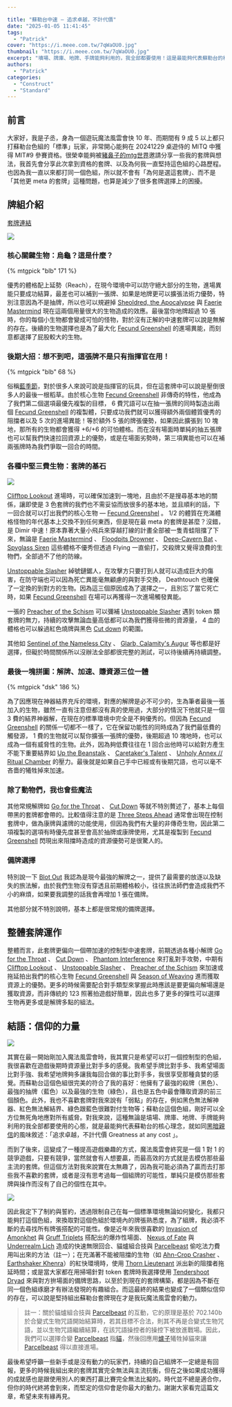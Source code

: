 ```yaml
---

title: "蘇勒台中速 — 追求卓越，不計代價"
date: "2025-01-05 11:41:45"
tags:
  - "Patrick"
cover: "https://i.meee.com.tw/7qWaOU0.jpg"
thumbnail: "https://i.meee.com.tw/7qWaOU0.jpg"
excerpt: "墳場、牌庫、地牌、手牌能夠利用的，我全部都要使用！這是最能夠代表蘇勒台的核心理念，就如同黑暗親信的風味敘述 – 追求卓越，不計代價 Greatness at any cost"
authors:
  - "Patrick"
categories:
  - "Construct"
  - "Standard"
---
```


## 前言
大家好，我是子丞，身為一個遊玩魔法風雲會快 10 年、而期間有 9 成 5 以上都只打蘇勒台色組的「標準」玩家，非常開心能夠在 20241229 桌遊侍的 MITQ 中獲得 MIT#9 參賽資格。很榮幸能夠被[豬鼻子的mtg世界](https://www.facebook.com/Pignosemtgworld)邀請分享一些我的套牌與想法，我首先會分享此次拿到資格的套牌、以及為何我一直堅持這色組的心路歷程。也因為我一直以來都打同一個色組，所以就不會有「為何是選這套牌」、而不是「其他更 meta 的套牌」這種問題，也算是減少了很多套牌選擇上的困擾。

## 牌組介紹

[套牌連結](https://www.mtggoldfish.com/deck/6837210#paper)

![](https://i.meee.com.tw/aXMARAx.jpg)

### 核心關鍵生物：烏龜？這是什麼？

{% mtgpick "blb" 171 %}
 
優秀的體格配上延勢（Reach），在現今環境中可以防守絕大部分的生物，進場異能只要成功結算，最差也可以補到一張牌、如果是地牌更可以擴張法術力優勢，特別注意因為不是抽牌，所以也可以規避掉 [Sheoldred, the Apocalypse](https://scryfall.com/card/dmu/107/sheoldred-the-apocalypse) 與 [Faerie Mastermind](https://scryfall.com/card/mom/58/faerie-mastermind) 現在這兩個用量很大的生物造成的效應。最後當你地牌超過 10 張時，你的每個小生物都會變成可怕的怪物，對於沒有正解的中速套牌可以說是無解的存在。後續的生物選擇也是為了最大化 [Fecund Greenshell](https://scryfall.com/card/blb/171/fecund-greenshell) 的進場異能，而刻意都選擇了屁股較大的生物。

### 後期大招：想不到吧，這張牌不是只有指揮官在用！

{% mtgpick "blb" 68 %}
 
俗稱[藍季節](https://scryfall.com/card/blb/68/season-of-weaving)，對於很多人來說可說是指揮官的玩具，但在這套牌中可以說是壓倒很多人的最後一根稻草。由於核心生物 [Fecund Greenshell](https://scryfall.com/card/blb/171/fecund-greenshell) 非傳奇的特性，他成為了我們第二個選項最優先複製的目標， 6 費咒語可以在抽一張牌的同時製造出兩個 [Fecund Greenshell](https://scryfall.com/card/blb/171/fecund-greenshell) 的複製體，只要成功我們就可以獲得額外兩個體質優秀的阻擋者以及 5 次的進場異能！等於額外 5 張的牌張優勢，如果因此擴張到 10 塊地，那所有的生物都會獲得 +6/+6 的可怕體格。而在沒有場面時單純的抽五張牌也可以幫我們快速拉回資源上的優勢，或是在場面劣勢時，第三項異能也可以在補兩張牌時為我們爭取一回合的時間。

### 各種中堅三費生物：套牌的基石

![](https://i.meee.com.tw/TseDAsZ.jpg)

[Clifftop Lookout](https://scryfall.com/card/blb/168/clifftop-lookout) 進場時，可以確保加速到一塊地，且由於不是搜尋基本地的關係，讓即使是 3 色套牌的我們也不需妥協而放很多的基本地，並且順利的話，下一回合就可以打出我們的核心生物 — [Fecund Greenshel](https://scryfall.com/card/blb/171/fecund-greenshell) 。 1/2 的體質在充滿體格怪物的年代基本上交換不到任何東西，但是現在最 meta 的套牌是甚麼？沒錯，是 Dimir 中速！原本靠著大量小飛兵來穿越打線的計畫全部被一隻青蛙阻擋了下來，無論是 [Faerie Mastermind](https://scryfall.com/card/mom/58/faerie-mastermind) 、 [Floodpits Drowner](https://scryfall.com/card/dsk/59/floodpits-drowner) 、 [Deep-Cavern Bat](https://scryfall.com/card/lci/102/deep-cavern-bat) 、 [Spyglass Siren](https://scryfall.com/card/lci/78/spyglass-siren) 這些體格不優秀但透過 Flying 一直偷打，交殺牌又覺得浪費的生物們，全部過不了他的防線。

[Unstoppable Slasher](https://scryfall.com/card/dsk/312/unstoppable-slasher) 綽號鏈鋸人，在攻擊方只要打到人就可以造成巨大的傷害，在防守端也可以因為死亡異能毫無顧慮的與對手交換， Deathtouch 也確保了一定換的到對方的生物。因為這三個原因成為了選擇之一，且別忘了當它死亡時，如果 [Fecund Greenshell](https://scryfall.com/card/blb/171/fecund-greenshell) 在場可以再獲得一次進場觸發異能。

一張的 [Preacher of the Schism](https://scryfall.com/card/lci/113/preacher-of-the-schism) 可以彌補 [Unstoppable Slasher](https://scryfall.com/card/dsk/312/unstoppable-slasher) 遇到 token 類套牌的無力，持續的攻擊無論血量高低都可以為我們獲得些微的資源量， 4 血的體格也可以躲過紅色燒牌與黑色 [Cut down](https://scryfall.com/card/dmu/89/cut-down) 的範圍。

其他如 [Sentinel of the Nameless City](https://scryfall.com/card/lci/211/sentinel-of-the-nameless-city) 、 [Glarb, Calamity's Augur](https://scryfall.com/card/blb/215/glarb-calamitys-augur) 等也都是好選擇，但礙於時間關係所以沒辦法全部都很完整的測試，可以待後續再持續調整。

### 最後一塊拼圖：解牌、加速、賺資源三位一體

{% mtgpick "dsk" 186 %}
 
為了因應現在神器結界充斥的環境，對應的解牌是必不可少的，生為筆者最後一張加入的生物，雖然一直有注意但都沒有真的使用過，大部分的情況下他就只是一個 3 費的結界神器解，在現在的標準環境中完全是不夠優秀的。但因為 [Fecund Greenshell](https://scryfall.com/card/blb/171/fecund-greenshell) 的關係一切都不一樣了，它在保留功能性的同時成為了我們最低費的觸發源， 1 費的生物就可以幫你擴張一張牌的優勢，後期超過 10 塊地時，也可以成為一個有威脅性的生物。此外，因為夠低費往往在 1 回合出他時可以給對方產生不能下重要結界如 [Up the Beanstalk](https://scryfall.com/card/woe/195/up-the-beanstalk) 、 [Caretaker's Talent](https://scryfall.com/card/blb/6/caretakers-talent) 、 [Unholy Annex // Ritual Chamber](https://scryfall.com/card/dsk/118/unholy-annex-ritual-chamber) 的壓力。最後就是如果自己手中已經或有後期咒語，也可以毫不吝嗇的犧牲掉來加速。

### 除了動物們，我也會些魔法
其他常規解牌如 [Go for the Throat](https://scryfall.com/card/moc/250/go-for-the-throat) 、 [Cut Down](https://scryfall.com/card/dmu/89/cut-down) 等就不特別贅述了，基本上每個帶黑的套牌都會帶的。比較值得注意的是 [Three Steps Ahead](https://scryfall.com/card/otj/75/three-steps-ahead) 通常會出現在控制套牌中，做為康牌與濾牌的功能使用，但因為我們有大量的非傳奇生物，因此第二項複製的選項有時優先度甚至會高於抽牌或康牌使用，尤其是複製到 [Fecund Greenshell](https://scryfall.com/card/blb/171/fecund-greenshell) 閃現出來阻擋時造成的資源優勢可是很驚人的。

### 備牌選擇
特別說一下 [Blot Out](https://scryfall.com/card/mat/12/blot-out) 我認為是現今最強的解牌之一，提供了最需要的放逐以及缺失的旅法解，由於我們生物沒有穿透且前期體格較小，往往旅法師們會造成我們不小的麻煩，如果要我調整的話我會再增加 1 張在備牌。

其他部分就不特別說明，基本上都是很常規的備牌選擇。

## 整體套牌運作
整體而言，此套牌更偏向一個帶加速的控制型中速套牌，前期透過各種小解牌 [Go for the Throat](https://scryfall.com/card/moc/250/go-for-the-throat) 、 [Cut Down](https://scryfall.com/card/dmu/89/cut-down) 、 [Phantom Interference](https://scryfall.com/card/otj/61/phantom-interference) 來打亂對手攻勢，中期有 [Clifftop Lookout](https://scryfall.com/card/blb/168/clifftop-lookout) 、 [Unstoppable Slasher](https://scryfall.com/card/dsk/312/unstoppable-slasher) 、 [Preacher of the Schism](https://scryfall.com/card/lci/113/preacher-of-the-schism) 來加速或拖延拍出我們的核心生物 [Fecund Greenshell](https://scryfall.com/card/blb/171/fecund-greenshell) 與 [Season of Weaving](https://scryfall.com/card/blb/68/season-of-weaving) 
進而獲取資源上的優勢。更多的時候需要配合對手類型來掌握此時應該是要更偏向解場還是獲取資源，而非傳統的 123 照著拍遊戲好簡單，因此也多了更多的彈性可以選擇生物再更多或是解牌多點的組法。

## 結語：信仰的力量

![](https://i.meee.com.tw/Z1oUdp6.jpg)

其實在最一開始剛加入魔法風雲會時，我其實只是希望可以打一個控制型的色組，我很喜歡在遊戲後期時資源量比對手多的感覺。我希望手牌比對手多、我希望場面比對手強、我希望地牌夠多讓我每回合做的事比對手多，我很享受那種貪婪的感覺。而蘇勒台這個色組很完美的符合了我的喜好：他擁有了最強的殺牌（黑色）、最強的抽牌（藍色）以及最強的生物（綠色），且也是五色中最會賺取資源的前三個顏色。此外，我也不喜歡套牌對我來說有「弱點」的存在，例如黑色無法解神器、紅色無法解結界、綠色跟藍色很難對付生物等；蘇勒台這個色組，剛好可以全方位無死角地應對所有威脅。對我來說，這種無論是墳場、牌庫、地牌、手牌能夠利用的我全部都要使用的心態，就是最能夠代表蘇勒台的核心理念，就如同[黑暗親信](https://scryfall.com/card/mma/75/dark-confidant)的風味敘述：「追求卓越，不計代價 Greatness at any cost 」。

而到了後來，這變成了一種提高遊戲樂趣的方式，魔法風雲會終究是一個 1 對 1 的競爭遊戲，只要有競爭，當然就會有人想要贏，而最高效的方式就是去模仿那些最主流的套牌。但這個方法對我來說實在太無趣了，因為我可能必須為了贏而去打那些我不喜歡的套牌，或者是沒有思考過每一個組牌的可能性，單純只是模仿那些套牌與操作而沒有了自己的個性在其中。

![](https://i.meee.com.tw/R8BQD2P.webp)

因此我定下了制約與誓約，透過限制自己在每一個標準環境無論如何變化，我都只能夠打這個色組，來換取對這個色組於環境內的牌張熟悉度，為了組牌，我必須不斷的去尋找所有牌張搭配的可能性。像是近年來我很喜歡的 [Invasion of Amonkhet](https://scryfall.com/card/mom/231/invasion-of-amonkhet-lazotep-convert) 與 [Gruff Triplets](https://scryfall.com/card/woe/172/gruff-triplets) 搭配出的爆炸性場面、 [Nexus of Fate](https://scryfall.com/card/m19/306/nexus-of-fate) 與 [Underrealm Lich](https://scryfall.com/card/clu/215/underrealm-lich) 造成的快速無限回合、貓爐組合技與 [Parcelbeast](https://scryfall.com/card/iko/199/parcelbeast) 偷吃法力費用叫出來的方法（註一）；在充滿著不能被阻擋的生物（如 [Ahn-Crop Crasher](https://scryfall.com/card/akh/117/ahn-crop-crasher) 、 [Earthshaker Khenra](https://scryfall.com/card/hou/90/earthshaker-khenra)）的紅快環境時，使用 [Thorn Lieutenant](https://scryfall.com/card/m19/203/thorn-lieutenant) 派出新的阻擋者拖延時間；或是當大家都在用掃場針對 token 套牌時我選擇使用 [Tendershoot Dryad](https://scryfall.com/card/rix/147/tendershoot-dryad) 來與對方拚場面的備牌思路，以至於到現在的套牌構築，都是因為不斷在同一個色組琢磨才有辦法發現的有趣組合。而這最終的結果也變成了一個類似信仰的存在，可以說是堅持組出蘇勒台套牌現在才是我玩魔法風雲會的動力。

> 註一：關於貓爐組合技與 [Parcelbeast](https://scryfall.com/card/iko/199/parcelbeast) 的互動，它的原理是基於 702.140b 於合變式生物咒語開始結算時，若其目標不合法，則其不再是合變式生物咒語，並以生物咒語繼續結算，在該咒語操控者的操控下被放進戰場。因此，我們可以選擇合變 [Parcelbeast](https://scryfall.com/card/iko/199/parcelbeast) 指[貓](https://scryfall.com/card/eld/81/cauldron-familiar)，然後回應用[爐子](https://scryfall.com/card/eld/237/witchs-oven)犧牲掉貓來讓 [Parcelbeast](https://scryfall.com/card/iko/199/parcelbeast) 得以直接進場。

最後希望呼籲一些新手或是沒有動力的玩家們，持續的自己組牌不一定總是有回報，更多的時候我組出來的套牌其實完全無法與主流抗衡，但在之後如果成功獲得的成就感也是跟使用別人的東西打贏比賽完全無法比擬的。時代並不總是適合你，但你的時代終將會到來，而堅定的信仰會是你最大的動力。謝謝大家看完這篇文章，希望未來有緣再見。
